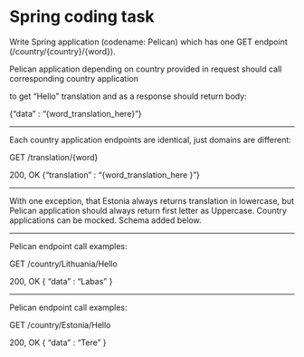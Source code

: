 
# Spring coding task

Write Spring application (codename: Pelican) which has one GET endpoint (/country/{country}/{word}).

Pelican application depending on country provided in request should call corresponding country application

to get “Hello” translation and as a response should return body:

{“data” : “{word_translation_here}”}

---

Each country application endpoints are identical, just domains are different:

GET /translation/{word}

200, OK
{“translation” : “{word_translation_here }”}

---

With one exception, that Estonia always returns translation in lowercase,
but Pelican application should always return first letter as Uppercase.
Country applications can be mocked. Schema added below.

---

Pelican endpoint call examples:

GET /country/Lithuania/Hello

200, OK
{
“data” : “Labas”
}

---

Pelican endpoint call examples:

GET /country/Estonia/Hello

200, OK
{
“data” : “Tere”
}

